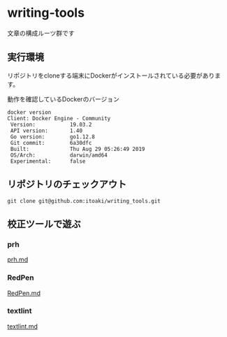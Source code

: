 # writing-tools

文章の構成ルーツ群です

## 実行環境
リポジトリをcloneする端末にDockerがインストールされている必要があります。

動作を確認しているDockerのバージョン
```
docker version
Client: Docker Engine - Community
 Version:           19.03.2
 API version:       1.40
 Go version:        go1.12.8
 Git commit:        6a30dfc
 Built:             Thu Aug 29 05:26:49 2019
 OS/Arch:           darwin/amd64
 Experimental:      false
```

## リポジトリのチェックアウト
```
git clone git@github.com:itoaki/writing_tools.git
```

## 校正ツールで遊ぶ
### prh
[prh.md](/docs/prh.md)

### RedPen
[RedPen.md](/docs/RedPen.md)

### textlint
[textlint.md](/docs/textlint.md)
